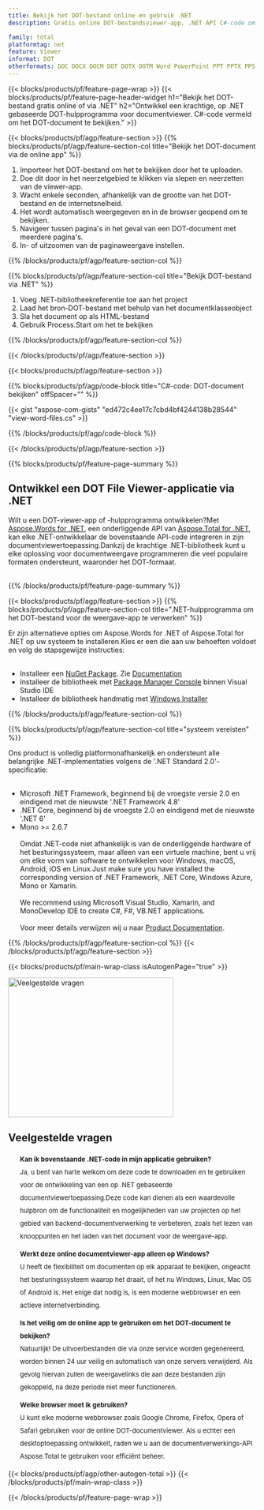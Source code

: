 ```yaml
---
title: Bekijk het DOT-bestand online en gebruik .NET
description: Gratis online DOT-bestandsviewer-app. .NET API C#-code om het DOT-bestand voor viewertoepassing te bekijken.

family: total
platformtag: net
feature: Viewer
informat: DOT
otherformats: DOC DOCX DOCM DOT DOTX DOTM Word PowerPoint PPT PPTX PPS PPSX PPSM PPTM POTX POTM Excel XLS XLSX XLSM XLSB XLTX XLTM PDF
---
```

{{< blocks/products/pf/feature-page-wrap >}}
{{< blocks/products/pf/feature-page-header-widget h1="Bekijk het DOT-bestand gratis online of via .NET" h2="Ontwikkel een krachtige, op .NET gebaseerde DOT-hulpprogramma voor documentviewer. C#-code vermeld om het DOT-document te bekijken." >}}

{{< blocks/products/pf/agp/feature-section >}}
{{% blocks/products/pf/agp/feature-section-col title="Bekijk het DOT-document via de online app" %}}

1. Importeer het DOT-bestand om het te bekijken door het te uploaden.
1. Doe dit door in het neerzetgebied te klikken via slepen en neerzetten van de viewer-app.
1. Wacht enkele seconden, afhankelijk van de grootte van het DOT-bestand en de internetsnelheid.
1. Het wordt automatisch weergegeven en in de browser geopend om te bekijken.
1. Navigeer tussen pagina's in het geval van een DOT-document met meerdere pagina's.
1. In- of uitzoomen van de paginaweergave instellen.

{{% /blocks/products/pf/agp/feature-section-col %}}

{{% blocks/products/pf/agp/feature-section-col title="Bekijk DOT-bestand via .NET" %}}

1. Voeg .NET-bibliotheekreferentie toe aan het project
1. Laad het bron-DOT-bestand met behulp van het documentklasseobject
1. Sla het document op als HTML-bestand
1. Gebruik Process.Start om het te bekijken

{{% /blocks/products/pf/agp/feature-section-col %}}

{{< /blocks/products/pf/agp/feature-section >}}


{{< blocks/products/pf/agp/feature-section >}}

{{% blocks/products/pf/agp/code-block title="C#-code: DOT-document bekijken" offSpacer="" %}}

{{< gist "aspose-com-gists" "ed472c4ee17c7cbd4bf4244138b28544" "view-word-files.cs" >}}

{{% /blocks/products/pf/agp/code-block %}}

{{< /blocks/products/pf/agp/feature-section >}}

{{% blocks/products/pf/feature-page-summary %}}


<h2>Ontwikkel een DOT File Viewer-applicatie via .NET</h2>

Wilt u een DOT-viewer-app of -hulpprogramma ontwikkelen?Met [Aspose.Words for .NET](https://products.aspose.com/words/nl/net/), een onderliggende API van [Aspose.Total for .NET](https://products.aspose.com/total/nl/net/), kan elke .NET-ontwikkelaar de bovenstaande API-code integreren in zijn documentviewertoepassing.Dankzij de krachtige .NET-bibliotheek kunt u elke oplossing voor documentweergave programmeren die veel populaire formaten ondersteunt, waaronder het DOT-formaat.<br /><br />

{{% /blocks/products/pf/feature-page-summary %}}

{{< blocks/products/pf/agp/feature-section >}}
{{% blocks/products/pf/agp/feature-section-col title=".NET-hulpprogramma om het DOT-bestand voor de weergave-app te verwerken" %}}

Er zijn alternatieve opties om Aspose.Words for .NET of Aspose.Total for .NET op uw systeem te installeren.Kies er een die aan uw behoeften voldoet en volg de stapsgewijze instructies:<br /><br />

- Installeer een [NuGet Package](https://www.nuget.org/packages/Aspose.Words/). Zie [Documentation](https://docs.aspose.com/words/net/installation/#install-or-update-aspose-words-for-net-using-nuget)
- Installeer de bibliotheek met [Package Manager Console](https://docs.aspose.com/words/net/installation/#install-or-update-asposewords-using-package-manager-console) binnen Visual Studio IDE
- Installeer de bibliotheek handmatig met [Windows Installer](https://docs.aspose.com/words/net/installation/#install-asposewords-for-net-using-installer)

{{% /blocks/products/pf/agp/feature-section-col %}}

{{% blocks/products/pf/agp/feature-section-col title="systeem vereisten" %}}

Ons product is volledig platformonafhankelijk en ondersteunt alle belangrijke .NET-implementaties volgens de '.NET Standard 2.0'-specificatie:<br /><br />

- Microsoft .NET Framework, beginnend bij de vroegste versie 2.0 en eindigend met de nieuwste '.NET Framework 4.8'
- .NET Core, beginnend bij de vroegste 2.0 en eindigend met de nieuwste '.NET 6'
- Mono >= 2.6.7
<br /><br />
Omdat .NET-code niet afhankelijk is van de onderliggende hardware of het besturingssysteem, maar alleen van een virtuele machine, bent u vrij om elke vorm van software te ontwikkelen voor Windows, macOS, Android, iOS en Linux.Just make sure you have installed the corresponding version of .NET Framework, .NET Core, Windows Azure, Mono or Xamarin.<br /><br />
We recommend using Microsoft Visual Studio, Xamarin, and MonoDevelop IDE to create C#, F#, VB.NET applications.
<br /><br />
Voor meer details verwijzen wij u naar [Product Documentation](https://docs.aspose.com/words/net/system-requirements/).

{{% /blocks/products/pf/agp/feature-section-col %}}
{{< /blocks/products/pf/agp/feature-section >}}


{{< blocks/products/pf/main-wrap-class isAutogenPage="true" >}}

<style>.howtolist li{margin-right: 0!important;line-height: 26px;position: relative;margin-bottom: 10px;font-size: 13px;list-style-type: none;}</style>
<div class="col-md-12 tl bg-gray-dark howtolist section">
  <a class="anchor" name="faqpage"></a>
  <div class="container tl dflex" itemscope="" itemtype="https://schema.org/FAQPage">
      <div class="col-md-4 howtosectiongfx">
          <img class="social-panel-hide-on-mobile" src="https://www.groupdocs.cloud/templates/brand/images/groupdocs/conversion/groupdocs_conversion-brand.png" alt="Veelgestelde vragen" width="335" height="283">
      </div>
      <div class="howtosection col-md-8">
          <div>
              <h2>Veelgestelde vragen</h2>
              <ul>
                  <li itemscope="" itemprop="mainEntity" itemtype="https://schema.org/Question">
                      <div>
                          <span itemprop="name"><b>Kan ik bovenstaande .NET-code in mijn applicatie gebruiken?</b></span>
                      </div>
                      <div itemscope="" itemprop="acceptedAnswer" itemtype="https://schema.org/Answer">
                          <span itemprop="text">Ja, u bent van harte welkom om deze code te downloaden en te gebruiken voor de ontwikkeling van een op .NET gebaseerde documentviewertoepassing.Deze code kan dienen als een waardevolle hulpbron om de functionaliteit en mogelijkheden van uw projecten op het gebied van backend-documentverwerking te verbeteren, zoals het lezen van knooppunten en het laden van het document voor de weergave-app.</span>
                      </div>
                  </li>
                  <li itemscope="" itemprop="mainEntity" itemtype="https://schema.org/Question">
                      <div>
                          <span itemprop="name"><b>Werkt deze online documentviewer-app alleen op Windows?</b></span>
                      </div>
                      <div itemscope="" itemprop="acceptedAnswer" itemtype="https://schema.org/Answer">
                          <span itemprop="text">U heeft de flexibiliteit om documenten op elk apparaat te bekijken, ongeacht het besturingssysteem waarop het draait, of het nu Windows, Linux, Mac OS of Android is. Het enige dat nodig is, is een moderne webbrowser en een actieve internetverbinding.</span>
                      </div>
                  </li>
                  <li itemscope="" itemprop="mainEntity" itemtype="https://schema.org/Question">
                      <div>
                          <span itemprop="name"><b>Is het veilig om de online app te gebruiken om het DOT-document te bekijken?</b></span>
                      </div>
                      <div itemscope="" itemprop="acceptedAnswer" itemtype="https://schema.org/Answer">
                          <span itemprop="text">Natuurlijk! De uitvoerbestanden die via onze service worden gegenereerd, worden binnen 24 uur veilig en automatisch van onze servers verwijderd. Als gevolg hiervan zullen de weergavelinks die aan deze bestanden zijn gekoppeld, na deze periode niet meer functioneren.</span>
                      </div>
                  </li>                 
                  <li itemscope="" itemprop="mainEntity" itemtype="https://schema.org/Question">
                      <div>
                          <span itemprop="name"><b>Welke browser moet ik gebruiken?</b></span>
                      </div>
                      <div itemscope="" itemprop="acceptedAnswer" itemtype="https://schema.org/Answer">
                          <span itemprop="text">U kunt elke moderne webbrowser zoals Google Chrome, Firefox, Opera of Safari gebruiken voor de online DOT-documentviewer. Als u echter een desktoptoepassing ontwikkelt, raden we u aan de documentverwerkings-API Aspose.Total te gebruiken voor efficiënt beheer.</span>
                      </div>
                  </li>
              </ul>
          </div>
      </div>
  </div>

{{< blocks/products/pf/agp/other-autogen-total >}}
{{< /blocks/products/pf/main-wrap-class >}}

{{< /blocks/products/pf/feature-page-wrap >}}
